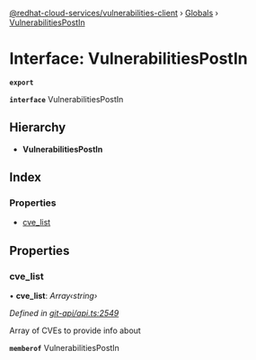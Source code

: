 [@redhat-cloud-services/vulnerabilities-client](../README.md) › [Globals](../globals.md) › [VulnerabilitiesPostIn](vulnerabilitiespostin.md)

# Interface: VulnerabilitiesPostIn

**`export`** 

**`interface`** VulnerabilitiesPostIn

## Hierarchy

* **VulnerabilitiesPostIn**

## Index

### Properties

* [cve_list](vulnerabilitiespostin.md#cve_list)

## Properties

###  cve_list

• **cve_list**: *Array‹string›*

*Defined in [git-api/api.ts:2549](https://github.com/RedHatInsights/javascript-clients/blob/master/packages/vulnerabilities/git-api/api.ts#L2549)*

Array of CVEs to provide info about

**`memberof`** VulnerabilitiesPostIn
